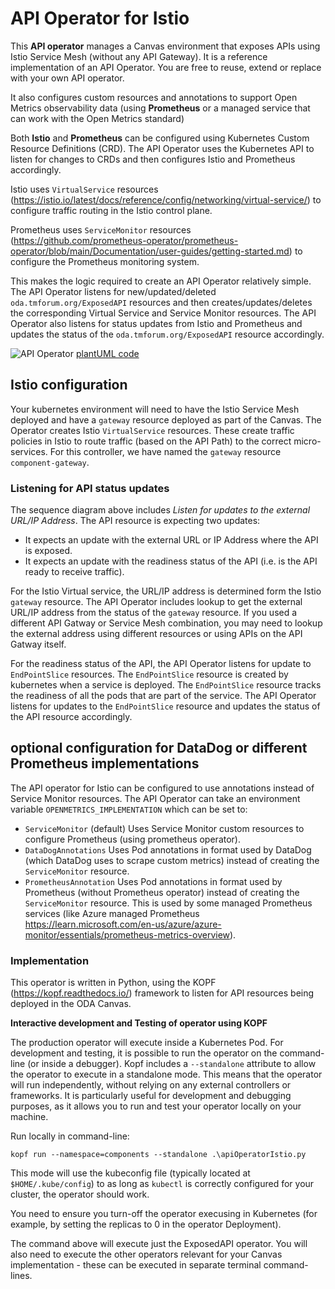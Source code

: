 # API Operator for Istio

This **API operator** manages a Canvas environment that exposes APIs using Istio Service Mesh (without any API Gateway). It is a reference implementation of an API Operator. You are free to reuse, extend or replace with your own API operator.

It also configures custom resources and annotations to support Open Metrics observability data (using **Prometheus** or a managed service that can work with the Open Metrics standard)

Both **Istio** and **Prometheus** can be configured using Kubernetes Custom Resource Definitions (CRD). The API Operator uses the Kubernetes API to listen for changes to CRDs and then configures Istio and Prometheus accordingly.

Istio uses `VirtualService` resources (https://istio.io/latest/docs/reference/config/networking/virtual-service/) to configure traffic routing in the Istio control plane.

Prometheus uses `ServiceMonitor` resources (https://github.com/prometheus-operator/prometheus-operator/blob/main/Documentation/user-guides/getting-started.md) to configure the Prometheus monitoring system.

This makes the logic required to create an API Operator relatively simple. The API Operator listens for new/updated/deleted `oda.tmforum.org/ExposedAPI` resources and then creates/updates/deletes the corresponding Virtual Service and Service Monitor resources. The API Operator also listens for status updates from Istio and Prometheus and updates the status of the `oda.tmforum.org/ExposedAPI` resource accordingly.

![API Operator](http://www.plantuml.com/plantuml/proxy?cache=no&src=https://raw.githubusercontent.com/tmforum-oda/oda-ca/master/controllers/apiOperatorIstio/sequenceDiagrams/apiOperatorIstio.puml)
[plantUML code](sequenceDiagrams/apiOperatorIstio.puml)


## Istio configuration

Your kubernetes environment will need to have the Istio Service Mesh deployed and have a `gateway` resource deployed as part of the Canvas. The Operator creates Istio `VirtualService` resources. These create traffic policies in Istio to route traffic (based on the API Path) to the correct micro-services. For this controller, we have named the `gateway` resource `component-gateway`.


### Listening for API status updates

The sequence diagram above includes *Listen for updates to the external URL/IP Address*. The API resource is expecting two updates:
* It expects an update with the external URL or IP Address where the API is exposed.
* It expects an update with the readiness status of the API (i.e. is the API ready to receive traffic).

For the Istio Virtual service, the URL/IP address is determined form the Istio `gateway` resource. The API Operator includes lookup to get the external URL/IP address from the status of the `gateway` resource. If you used a different API Gatway or Service Mesh combination, you may need to lookup the external address using different resources or using APIs on the API Gatway itself. 

For the readiness status of the API, the API Operator listens for update to `EndPointSlice` resources. The `EndPointSlice` resource is created by kubernetes when a service is deployed. The `EndPointSlice` resource tracks the readiness of all the pods that are part of the service. The API Operator listens for updates to the `EndPointSlice` resource and updates the status of the API resource accordingly.


## optional configuration for DataDog or different Prometheus implementations

The API operator for Istio can be configured to use annotations instead of Service Monitor resources. The API Operator can take an environment variable `OPENMETRICS_IMPLEMENTATION` which can be set to:
* `ServiceMonitor` (default) Uses Service Monitor custom resources to configure Prometheus (using prometheus operator). 
* `DataDogAnnotations` Uses Pod annotations in format used by DataDog (which DataDog uses to scrape custom metrics) instead of creating the `ServiceMonitor` resource.
* `PrometheusAnnotation` Uses Pod annotations in format used by Prometheus (without Prometheus operator) instead of creating the `ServiceMonitor` resource. This is used by some managed Prometheus services (like Azure managed Prometheus https://learn.microsoft.com/en-us/azure/azure-monitor/essentials/prometheus-metrics-overview).


### Implementation

This operator is written in Python, using the KOPF (https://kopf.readthedocs.io/) framework to listen for API resources being deployed in the ODA Canvas. 

**Interactive development and Testing of operator using KOPF**

The production operator will execute inside a Kubernetes Pod. For development and testing, it is possible to run the operator on the command-line (or inside a debugger). Kopf includes a `--standalone` attribute to allow the operator to execute in a standalone mode. This means that the operator will run independently, without relying on any external controllers or frameworks. It is particularly useful for development and debugging purposes, as it allows you to run and test your operator locally on your machine.

Run locally in command-line: 
```
kopf run --namespace=components --standalone .\apiOperatorIstio.py
```

This mode will use the kubeconfig file (typically located at `$HOME/.kube/config`) to as long as `kubectl` is correctly configured for your cluster, the operator should work. 

You need to ensure you turn-off the operator execusing in Kubernetes (for example, by setting the replicas to 0 in the operator Deployment).

The command above will execute just the ExposedAPI operator. You will also need to execute the other operators relevant for your Canvas implementation - these can be executed in separate terminal command-lines.

